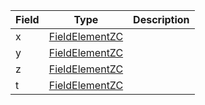 | Field | Type                                        | Description |
| ----- | ------------------------------------------- | ----------- |
| x     | [FieldElementZC](/idl/types/FieldElementZC) |             |
| y     | [FieldElementZC](/idl/types/FieldElementZC) |             |
| z     | [FieldElementZC](/idl/types/FieldElementZC) |             |
| t     | [FieldElementZC](/idl/types/FieldElementZC) |             |
